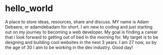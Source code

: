 # hello_world
A place to store ideas, resources, share and discuss. 
MY name is Adam Debaere, or adamdebadam for short. I am new to coding and just starting out on my journey to becoming a web developer. My goal is finding a career that i look forward to getting out of bed in the morning for. My target is to be desgning and building cool websites in the next 3 years. I am 27 now, so by the age of 30 I aim to be working in the dev industry. Good day! 
